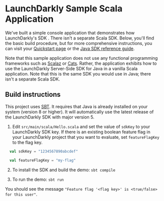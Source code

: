 # LaunchDarkly Sample Scala Application 

We've built a simple console application that demonstrates how LaunchDarkly's SDK . There isn't a separate Scala SDK. Below, you'll find the basic build procedure, but for more comprehensive instructions, you can visit your [Quickstart page](https://app.launchdarkly.com/quickstart#/) or the [Java SDK reference guide](https://docs.launchdarkly.com/sdk/server-side/java).

Note that this sample application does not use any functional programming frameworks such as [Scalaz](https://github.com/scalaz/scalaz) or [Cats](https://typelevel.org/cats/). Rather, the application exhibits how to use the LaunchDarkly Server-Side SDK for Java in a vanilla Scala application. Note that this is the same SDK you would use in Java; there isn't a separate Scala SDK.
 
## Build instructions 

This project uses [SBT](https://www.scala-sbt.org/). It requires that Java is already installed on your system (version 8 or higher). It will automatically use the latest release of the LaunchDarkly SDK with major version 5.

1. Edit `src/main/scala/Hello.scala` and set the value of `sdkKey` to your LaunchDarkly SDK key. If there is an existing boolean feature flag in your LaunchDarkly project that you want to evaluate, set `featureFlagKey` to the flag key.

```scala
  val sdkKey = "1234567890abcdef"

  val featureFlagKey = "my-flag"
```

2. To install the SDK and build the demo: `sbt compile`

3. To run the demo: `sbt run`

You should see the message `"Feature flag '<flag key>' is <true/false> for this user"`.
